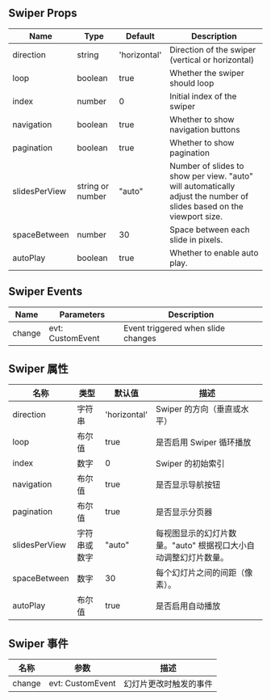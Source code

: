 ## Swiper Props

| Name          | Type    | Default      | Description                                      |
| ------------- | ------- | ------------ | ------------------------------------------------ |
| direction     | string  | 'horizontal' | Direction of the swiper (vertical or horizontal) |
| loop          | boolean | true         | Whether the swiper should loop                   |
| index         | number  | 0            | Initial index of the swiper                      |
| navigation    | boolean | true         | Whether to show navigation buttons               |
| pagination    | boolean | true         | Whether to show pagination                       |
| slidesPerView | string or number | "auto" | Number of slides to show per view. "auto" will automatically adjust the number of slides based on the viewport size. |
| spaceBetween  | number  | 30           | Space between each slide in pixels.              |
| autoPlay      | boolean | true         | Whether to enable auto play.                     |

## Swiper Events

| Name   | Parameters                   | Description                           |
| ------ | ---------------------------- | ------------------------------------- |
| change | evt: CustomEvent<number>     | Event triggered when slide changes    |

## Swiper 属性

| 名称         | 类型    | 默认值       | 描述                                          |
| ------------ | ------- | ------------ | --------------------------------------------- |
| direction    | 字符串  | 'horizontal' | Swiper 的方向（垂直或水平）                   |
| loop         | 布尔值  | true         | 是否启用 Swiper 循环播放                      |
| index        | 数字    | 0            | Swiper 的初始索引                            |
| navigation   | 布尔值  | true         | 是否显示导航按钮                             |
| pagination   | 布尔值  | true         | 是否显示分页器                               |
| slidesPerView| 字符串或数字 | "auto"    | 每视图显示的幻灯片数量。"auto" 根据视口大小自动调整幻灯片数量。 |
| spaceBetween | 数字    | 30           | 每个幻灯片之间的间距（像素）。                 |
| autoPlay     | 布尔值  | true         | 是否启用自动播放                              |

## Swiper 事件

| 名称    | 参数                       | 描述                               |
| ------ | -------------------------- | ---------------------------------- |
| change | evt: CustomEvent<number>   | 幻灯片更改时触发的事件             |
